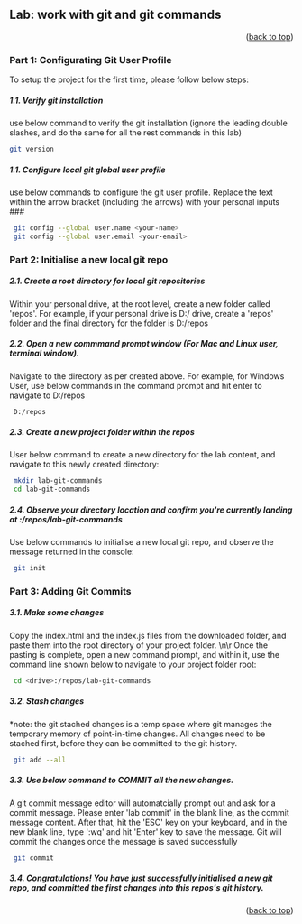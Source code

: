 
## Lab: work with git and git commands
<p align="right">(<a href="#readme-top">back to top</a>)</p>


### Part 1: Configurating Git User Profile

To setup the project for the first time, please follow below steps:

##### 1.1.  Verify git installation
use below command to verify the git installation (ignore the leading double slashes, and do the same for all the rest commands in this lab)
   ```sh
   git version
   ```
##### 1.1. Configure local git global user profile
use below commands to configure the git user profile. Replace the text within the arrow bracket (including the arrows) with your personal inputs ###
   ```sh
    git config --global user.name <your-name>
    git config --global user.email <your-email>
   ```


### Part 2: Initialise a new local git repo

##### 2.1.  Create a root directory for local git repositories
Within your personal drive, at the root level, create a new folder called 'repos'. 
For example, if your personal drive is D:/ drive, create a 'repos' folder and the final directory for the folder is D:/repos

##### 2.2.  Open a new commmand prompt window (For Mac and Linux user, terminal window).
Navigate to the directory as per created above. For example, for Windows User, use below commands in the command prompt and hit enter to navigate to D:/repos
   ```sh
    D:/repos
   ```

##### 2.3.  Create a new project folder within the repos
User below command to create a new directory for the lab content, and navigate to this newly created directory:
  ```sh
   mkdir lab-git-commands
   cd lab-git-commands
  ```

##### 2.4.  Observe your directory location and confirm you're currently landing at <drive>:/repos/lab-git-commands
Use below commands to initialise a new local git repo, and observe the message returned in the console:
  ```sh
   git init
  ```


### Part 3: Adding Git Commits
##### 3.1.  Make some changes
Copy the index.html and the index.js files from the downloaded folder, and paste them into the root directory of your project folder. \n\r
Once the pasting is complete, open a new command prompt, and within it, use the command line shown below to navigate to your project folder root:
  ```sh
   cd <drive>:/repos/lab-git-commands
  ```


##### 3.2.  Stash changes
\*note: the git stached changes is a temp space where git manages the temporary memory of point-in-time changes. All changes need to be stached first, before they can be committed to the git history. 
  ```sh
   git add --all
  ```
   
##### 3.3.  Use below command to COMMIT all the new changes.
A git commit message editor will automatcially prompt out and ask for a commit message. Please enter 'lab commit' in the blank line, as the commit message content.
After that, hit the 'ESC' key on your keyboard, and in the new blank line, type ':wq' and hit 'Enter' key to save the message.
Git will commit the changes once the message is saved successfully
  ```sh
   git commit
  ```

##### 3.4. Congratulations! You have just successfully initialised a new git repo, and committed the first changes into this repos's git history.


   
<p align="right">(<a href="#readme-top">back to top</a>)</p>


